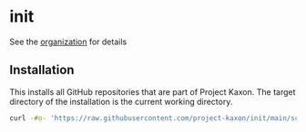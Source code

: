 # init

See the [organization](https://github.com/project-kaxon) for details

## Installation

This installs all GitHub repositories that are part of Project Kaxon. The target directory of the installation is the current working directory.

```sh
curl -#o- 'https://raw.githubusercontent.com/project-kaxon/init/main/scripts/install.sh' | bash
```
